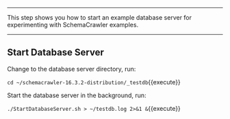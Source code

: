 -----

This step shows you how to start an example database server for experimenting with SchemaCrawler examples.

-----

## Start Database Server

Change to the database server directory, run:

`cd ~/schemacrawler-16.3.2-distribution/_testdb`{{execute}}

Start the database server in the background, run:

`./StartDatabaseServer.sh > ~/testdb.log 2>&1 &`{{execute}}
